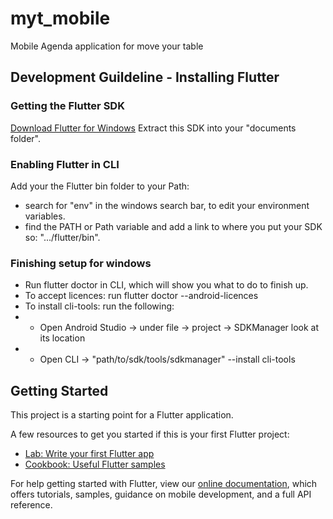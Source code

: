 # myt_mobile

Mobile Agenda application for move your table

## Development Guildeline - Installing Flutter
### Getting the Flutter SDK
[Download Flutter for Windows](https://storage.googleapis.com/flutter_infra_release/releases/stable/windows/flutter_windows_2.5.3-stable.zip)
Extract this SDK into your "documents folder".

### Enabling Flutter in CLI
Add your the Flutter bin folder to your Path:
- search for "env" in the windows search bar, to edit your environment variables.
- find the PATH or Path variable and add a link to where you put your SDK so: ".../flutter/bin".

### Finishing setup for windows
- Run flutter doctor in CLI, which will show you what to do to finish up.
- To accept licences: run flutter doctor --android-licences
- To install cli-tools: run the following: 
- - Open Android Studio -> under file -> project -> SDKManager look at its location
- - Open CLI ->  "path/to/sdk/tools/sdkmanager" --install cli-tools

## Getting Started

This project is a starting point for a Flutter application.

A few resources to get you started if this is your first Flutter project:

- [Lab: Write your first Flutter app](https://flutter.dev/docs/get-started/codelab)
- [Cookbook: Useful Flutter samples](https://flutter.dev/docs/cookbook)

For help getting started with Flutter, view our
[online documentation](https://flutter.dev/docs), which offers tutorials,
samples, guidance on mobile development, and a full API reference.
